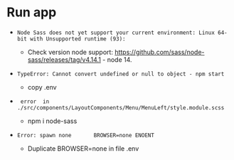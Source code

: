 # Run app 
- `Node Sass does not yet support your current environment: Linux 64-bit with Unsupported runtime (93): `
    - Check version node support: https://github.com/sass/node-sass/releases/tag/v4.14.1 - node 14.

- `TypeError: Cannot convert undefined or null to object - npm start `
    -  copy .env
- ` error  in ./src/components/LayoutComponents/Menu/MenuLeft/style.module.scss`
    - npm i node-sass

- `Error: spawn none       BROWSER=none ENOENT`
    - Duplicate BROWSER=none in file .env
